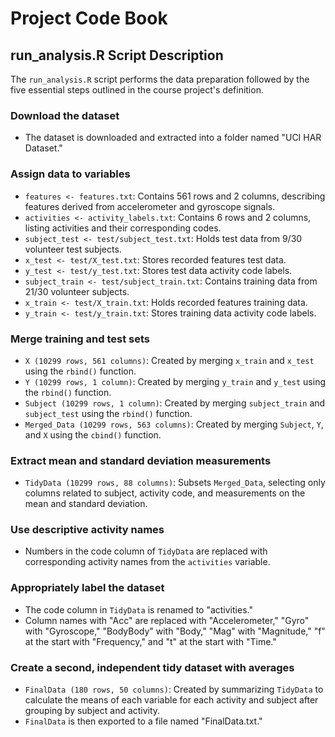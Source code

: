 # Project Code Book

## run_analysis.R Script Description

The `run_analysis.R` script performs the data preparation followed by the five essential steps outlined in the course project's definition.

### Download the dataset

- The dataset is downloaded and extracted into a folder named "UCI HAR Dataset."

### Assign data to variables

- `features <- features.txt`: Contains 561 rows and 2 columns, describing features derived from accelerometer and gyroscope signals.
- `activities <- activity_labels.txt`: Contains 6 rows and 2 columns, listing activities and their corresponding codes.
- `subject_test <- test/subject_test.txt`: Holds test data from 9/30 volunteer test subjects.
- `x_test <- test/X_test.txt`: Stores recorded features test data.
- `y_test <- test/y_test.txt`: Stores test data activity code labels.
- `subject_train <- test/subject_train.txt`: Contains training data from 21/30 volunteer subjects.
- `x_train <- test/X_train.txt`: Holds recorded features training data.
- `y_train <- test/y_train.txt`: Stores training data activity code labels.

### Merge training and test sets

- `X (10299 rows, 561 columns)`: Created by merging `x_train` and `x_test` using the `rbind()` function.
- `Y (10299 rows, 1 column)`: Created by merging `y_train` and `y_test` using the `rbind()` function.
- `Subject (10299 rows, 1 column)`: Created by merging `subject_train` and `subject_test` using the `rbind()` function.
- `Merged_Data (10299 rows, 563 columns)`: Created by merging `Subject`, `Y`, and `X` using the `cbind()` function.

### Extract mean and standard deviation measurements

- `TidyData (10299 rows, 88 columns)`: Subsets `Merged_Data`, selecting only columns related to subject, activity code, and measurements on the mean and standard deviation.

### Use descriptive activity names

- Numbers in the code column of `TidyData` are replaced with corresponding activity names from the `activities` variable.

### Appropriately label the dataset

- The code column in `TidyData` is renamed to "activities."
- Column names with "Acc" are replaced with "Accelerometer," "Gyro" with "Gyroscope," "BodyBody" with "Body," "Mag" with "Magnitude," "f" at the start with "Frequency," and "t" at the start with "Time."

### Create a second, independent tidy dataset with averages

- `FinalData (180 rows, 50 columns)`: Created by summarizing `TidyData` to calculate the means of each variable for each activity and subject after grouping by subject and activity.
- `FinalData` is then exported to a file named "FinalData.txt."
